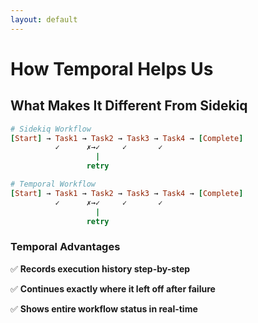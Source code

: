 ```yaml
---
layout: default
---
```


# How Temporal Helps Us

## What Makes It Different From Sidekiq

```ruby
# Sidekiq Workflow
[Start] → Task1 → Task2 → Task3 → Task4 → [Complete]
          ✓      ✗→✓     ✓       ✓
                   |
                 retry
```

```ruby
# Temporal Workflow
[Start] → Task1 → Task2 → Task3 → Task4 → [Complete]
          ✓      ✗→✓     ✓       ✓
                   |
                 retry
```

### Temporal Advantages

✅ **Records execution history step-by-step**

✅ **Continues exactly where it left off after failure**

✅ **Shows entire workflow status in real-time**

<!--
**Explaining the Architecture:**
- Temporal has a unique architecture that preserves workflow state even when workers fail
- The Temporal server acts as the "brain" - storing workflow state and history
- Workers are stateless and can be restarted at any time
- This provides durability that's impossible with traditional job processors

**Key Advantages Visualized:**
- In traditional architecture: If a worker processing a payment dies mid-transaction, you lose state
- With Temporal: The workflow continues exactly where it left off when a new worker starts
- This is what makes it so powerful for payment processing - we get true durability for free

**The Timeline View:**
- Each workflow execution is recorded as an immutable history of events
- Activities can be executed sequentially or in parallel
- Failed activities are automatically retried based on configurable policies
- The entire execution history is queryable and visible in the Temporal UI

**Technical Note:**
- The charts show how Temporal's "event sourcing" approach is fundamentally different
- Rather than storing current state, it records the full history of events
- This allows for time-travel debugging and complete auditability

## Timing: 90 seconds
-->
